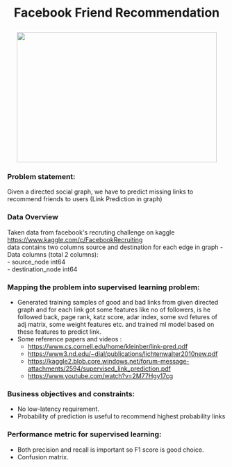 # <p align="center">Facebook Friend Recommendation</p>


<p align="center">
  <img width="460" height="300" src="https://techcrunch.com/wp-content/uploads/2015/04/facebook-api.png?w=680">
</p>


### Problem statement: 
Given a directed social graph, we have to predict missing links to recommend friends to users (Link Prediction in graph)

### Data Overview
Taken data from facebook's recruting challenge on kaggle https://www.kaggle.com/c/FacebookRecruiting  
data contains two columns source and destination for each edge in graph 
    - Data columns (total 2 columns):  
    - source_node         int64  
    - destination_node    int64  
    

### Mapping the problem into supervised learning problem:
- Generated training samples of good and bad links from given directed graph and for each link got some features like no of followers, is he followed back, page rank, katz score, adar index, some svd fetures of adj matrix, some weight features etc. and trained ml model based on these features to predict link. 
- Some reference papers and videos :  
    - https://www.cs.cornell.edu/home/kleinber/link-pred.pdf
    - https://www3.nd.edu/~dial/publications/lichtenwalter2010new.pdf
    - https://kaggle2.blob.core.windows.net/forum-message-attachments/2594/supervised_link_prediction.pdf
    - https://www.youtube.com/watch?v=2M77Hgy17cg
    
    
### Business objectives and constraints:  
- No low-latency requirement.
- Probability of prediction is useful to recommend highest probability links

### Performance metric for supervised learning:  
- Both precision and recall is important so F1 score is good choice.
- Confusion matrix.

